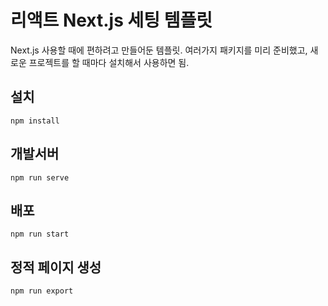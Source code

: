 # 리액트 Next.js 세팅 템플릿
Next.js 사용할 때에 편하려고 만들어둔 템플릿. 여러가지 패키지를 미리 준비했고, 새로운 프로젝트를 할 때마다 설치해서 사용하면 됨.

## 설치
```
npm install
```

## 개발서버
```
npm run serve
```
## 배포
```
npm run start
```
## 정적 페이지 생성
```
npm run export
```